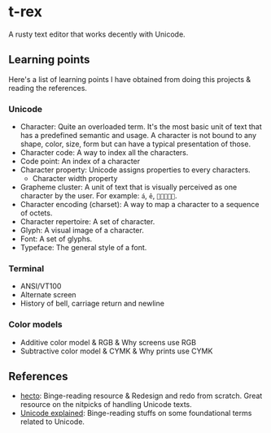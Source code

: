 # t-rex
A rusty text editor that works decently with Unicode.

## Learning points
Here's a list of learning points I have obtained from doing this projects & reading the references.

### Unicode
- Character: Quite an overloaded term. It's the most basic unit of text that has a predefined semantic and usage. A character is not bound to any shape, color, size, form but can have a typical presentation of those.
- Character code: A way to index all the characters.
- Code point: An index of a character
- Character property: Unicode assigns properties to every characters.
  - Character width property
- Grapheme cluster: A unit of text that is visually perceived as one character by the user. For example: `á`, `ê`, `🧑🏿‍🤝‍🧑🏿`.
- Character encoding (charset): A way to map a character to a sequence of octets.
- Character repertoire: A set of character.
- Glyph: A visual image of a character.
- Font: A set of glyphs.
- Typeface: The general style of a font.

### Terminal
- ANSI/VT100
- Alternate screen
- History of bell, carriage return and newline

### Color models
- Additive color model & RGB & Why screens use RGB
- Subtractive color model & CYMK & Why prints use CYMK

## References
- [hecto](https://github.com/pflenker/hecto-tutorial): Binge-reading resource & Redesign and redo from scratch. Great resource on the nitpicks of handling Unicode texts.
- [Unicode explained](https://books.google.com.vn/books/about/Unicode_Explained.html?id=lxndiWaFMvMC&source=kp_cover&redir_esc=y): Binge-reading stuffs on some foundational terms related to Unicode.
